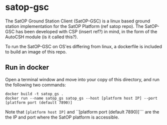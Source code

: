 # satop-gsc
The SatOP Ground Station Client (SatOP-GSC) is a linux based ground station implementation for the SatOP Platform (ref satop repo). The SatOP-GSC has been developed with CSP (insert ref?) in mind, in the form of the AutoCSH module (is it called this?).

To run the SatOP-GSC on OS'es differing from linux, a dockerfile is included to build an image of this repo.

## Run in docker
Open a terminal window and move into your copy of this directory, and run the following two commands: 
```
docker build -t satop_gs .
docker run --name satop_gs satop_gs --host [platform host IP] --port [platform port (default 7890)]
```

Note that ```[platform host IP]``` and ``[platform port (default 7890)]``` are the the IP and port where the SatOP platform is accessible.
